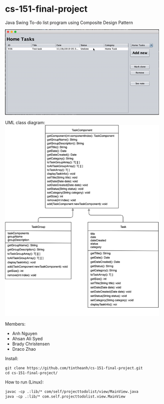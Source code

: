 # cs-151-final-project

Java Swing To-do list program using Composite Design Pattern

![Alt text](images/app.gif?raw=true "App")

UML class diagram:
![Alt text](images/uml-diagram.png?raw=true "App")

Members:
- Anh Nguyen
- Ahsan Ali Syed
- Brady Christensen
- Draco Zhao

Install:
```
git clone https://github.com/tintheanh/cs-151-final-project.git
cd cs-151-final-project/
```
How to run (Linux):
```
javac -cp .:lib/* com/self/projecttodolist/view/MainView.java
java -cp .:lib/* com.self.projecttodolist.view.MainView
```
